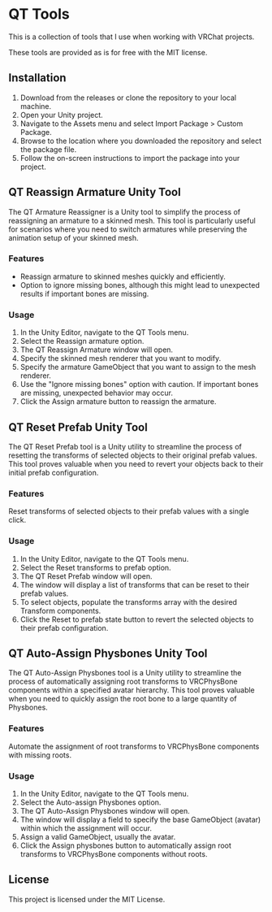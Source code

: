 # QT Tools
This is a collection of tools that I use when working with VRChat projects.

These tools are provided as is for free with the MIT license.

## Installation
1. Download from the releases or clone the repository to your local machine.
2. Open your Unity project.
3. Navigate to the Assets menu and select Import Package > Custom Package.
4. Browse to the location where you downloaded the repository and select the package file.
5. Follow the on-screen instructions to import the package into your project.

## QT Reassign Armature Unity Tool
The QT Armature Reassigner is a Unity tool to simplify the process of reassigning an armature to a skinned mesh. This tool is particularly useful for scenarios where you need to switch armatures while preserving the animation setup of your skinned mesh.

### Features
- Reassign armature to skinned meshes quickly and efficiently.
- Option to ignore missing bones, although this might lead to unexpected results if important bones are missing.

### Usage
1. In the Unity Editor, navigate to the QT Tools menu.
2. Select the Reassign armature option.
3. The QT Reassign Armature window will open.
4. Specify the skinned mesh renderer that you want to modify.
5. Specify the armature GameObject that you want to assign to the mesh renderer.
6. Use the "Ignore missing bones" option with caution. If important bones are missing, unexpected behavior may occur.
7. Click the Assign armature button to reassign the armature.

## QT Reset Prefab Unity Tool
The QT Reset Prefab tool is a Unity utility to streamline the process of resetting the transforms of selected objects to their original prefab values. This tool proves valuable when you need to revert your objects back to their initial prefab configuration.

### Features
Reset transforms of selected objects to their prefab values with a single click.

### Usage
1. In the Unity Editor, navigate to the QT Tools menu.
2. Select the Reset transforms to prefab option.
3. The QT Reset Prefab window will open.
4. The window will display a list of transforms that can be reset to their prefab values.
5. To select objects, populate the transforms array with the desired Transform components.
6. Click the Reset to prefab state button to revert the selected objects to their prefab configuration.

## QT Auto-Assign Physbones Unity Tool
The QT Auto-Assign Physbones tool is a Unity utility to streamline the process of automatically assigning root transforms to VRCPhysBone components within a specified avatar hierarchy. This tool proves valuable when you need to quickly assign the root bone to a large quantity of Physbones.

### Features
Automate the assignment of root transforms to VRCPhysBone components with missing roots.

### Usage
1. In the Unity Editor, navigate to the QT Tools menu.
2. Select the Auto-assign Physbones option.
3. The QT Auto-Assign Physbones window will open.
4. The window will display a field to specify the base GameObject (avatar) within which the assignment will occur.
5. Assign a valid GameObject, usually the avatar.
6. Click the Assign physbones button to automatically assign root transforms to VRCPhysBone components without roots.

## License
This project is licensed under the MIT License.